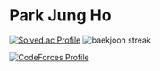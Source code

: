 # Park Jung Ho
[![Solved.ac Profile](http://mazassumnida.wtf/api/v2/generate_badge?boj=jhp98)](https://solved.ac/jhp98/)
![baekjoon streak](http://mazandi.herokuapp.com/api?handle=jhp98&theme=dark)

[![CodeForces Profile](https://cf.leed.at?id=unbrokenheart)](https://codeforces.com/profile/unbrokenheart)
